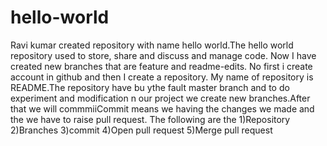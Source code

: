 # hello-world
Ravi kumar created repository with name hello world.The hello world repository used to store, share and discuss and manage code.
Now I have created new branches that are feature and readme-edits.
No first i create  account in github and then I create a repository. My name of repository is README.The repository have bu ythe fault master branch and to do experiment and modification n our project we create new branches.After that we will commmiiCommit means we having the changes we made and the we have to raise pull request.
The following are the 
1)Repository
2)Branches
3)commit
4)Open pull request 
5)Merge pull request
